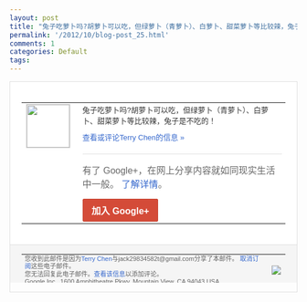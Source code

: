```yaml
---
layout: post
title: "兔子吃萝卜吗?胡萝卜可以吃，但绿萝卜（青萝卜）、白萝卜、甜菜萝卜等比较辣，兔子是不..."
permalink: '/2012/10/blog-post_25.html'
comments: 1
categories: Default
tags: 
---
```

<div style="border:solid 1px #dfdfdf;color:#686868;font:13px Arial"><div style="background-color:#fff;padding:20px;"><table cellpadding="0" cellspacing="0"><tr><td style="padding-right:15px;vertical-align:top"><a href="https://plus.google.com/_/notifications/emlink?emrecipient=110200756825219614165&amp;emid=COj-6uLUm7MCFSmXTAodxjMAAA&amp;path=%2F108643996575278738906&amp;dt=1351150747700&amp;uob=8"><img height="75" src="https://lh3.googleusercontent.com/-KKRGTyJ5Bl0/AAAAAAAAAAI/AAAAAAAAEEY/jllxqER5dCk/s75-c-k-a/photo.jpg" style="border:solid 1px #cccccc;" width="75"/></a></td><td style="width:578px;color:#333;font:13px Arial;vertical-align:top"><div style="padding-bottom:10px">兔子吃萝卜吗?胡萝卜可以吃，但绿萝卜（青<wbr/>萝卜）、白萝卜、甜菜萝卜等比较辣，兔子是<wbr/>不吃的！</div><a href="https://plus.google.com/_/notifications/emlink?emrecipient=110200756825219614165&amp;emid=COj-6uLUm7MCFSmXTAodxjMAAA&amp;path=%2F108643996575278738906%2Fposts%2Fc9hXsDeHjBL%3Fgpinv%3DAMIXal8nvNHXNPTEhjVM_w-ZsIsULwW6g-5pV_B6QxAxM-nj345VCtPAWhqZIQnJ5GqH6_z3dhQTxWbvJNk_V0Gn8uaiuM2peZ-_4-tgeHICIt7mvVAma5M&amp;dt=1351150747700&amp;uob=8" style="color:#3366CC;text-decoration:none">查看或评论Terry Chen的信息 »</a><div style="margin-top:20px;border-top:solid 1px #dfdfdf"><div style="padding:15px 0;color:#686868;font:16px Arial">有了 Google+，在网上分享内容就如同现实生活中一般。 <a href="http://www.google.com/+/learnmore/" style="color:#3366CC;text-decoration:none">了解详情</a>。</div><a href="https://plus.google.com/_/notifications/emlink?emrecipient=110200756825219614165&amp;emid=COj-6uLUm7MCFSmXTAodxjMAAA&amp;path=%2F%3Fgpinv%3DAMIXal8nvNHXNPTEhjVM_w-ZsIsULwW6g-5pV_B6QxAxM-nj345VCtPAWhqZIQnJ5GqH6_z3dhQTxWbvJNk_V0Gn8uaiuM2peZ-_4-tgeHICIt7mvVAma5M&amp;dt=1351150747700&amp;uob=8" style="display:inline-block;padding:7px 15px;background-color:#d44b38; color:#fff;font-size:16px; font-weight:bold;border-radius:2px;-webkit-border-radius:2px; -moz-border-radius:2px;border:solid 1px #c43b28; white-space:nowrap;text-decoration:none">加入 Google+</a></div></td></tr></table></div><div style="border-top:solid 1px #dfdfdf;padding:0 20px; background-color:#f5f5f5"><table cellpadding="0" cellspacing="0" style="height:50px"><tbody><tr><td style="vertical-align:middle;width:100%; color:#636363;font:11px Arial; line-height:120%">您收到此邮件是因为<a href="https://plus.google.com/_/notifications/emlink?emrecipient=110200756825219614165&amp;emid=COj-6uLUm7MCFSmXTAodxjMAAA&amp;path=%2F108643996575278738906%3Fgpinv%3DAMIXal8nvNHXNPTEhjVM_w-ZsIsULwW6g-5pV_B6QxAxM-nj345VCtPAWhqZIQnJ5GqH6_z3dhQTxWbvJNk_V0Gn8uaiuM2peZ-_4-tgeHICIt7mvVAma5M&amp;dt=1351150747700&amp;uob=8" style="color:#3366CC;text-decoration:none">Terry Chen</a>与jack29834582t@gmail.com分享了本邮件。 <a href="https://plus.google.com/_/notifications/emlink?emrecipient=110200756825219614165&amp;emid=COj-6uLUm7MCFSmXTAodxjMAAA&amp;path=%2F_%2Fnonplus%2Femailsettings%3Fgpinv%3DAMIXal8nvNHXNPTEhjVM_w-ZsIsULwW6g-5pV_B6QxAxM-nj345VCtPAWhqZIQnJ5GqH6_z3dhQTxWbvJNk_V0Gn8uaiuM2peZ-_4-tgeHICIt7mvVAma5M%26est%3DADH5u8VvrcuBF5GGLQlkBOQfAZ6NFhtD4XWHD8fHVUyUNKXW16bz5omaRbCWM996vgHC4qjTUFKI5vNAQ3qulfNzHwy61Y9szRmZiD8RcpUoRQKHDXq6lVPZOxKBZjA4WkywXXid52r9DMi7UFBPafo6An1Bo-XUWA&amp;dt=1351150747700&amp;uob=8" style="color:#3366CC;text-decoration:none">取消订阅</a>这些电子邮件。<br/>您无法回复此电子邮件。<a href="https://plus.google.com/_/notifications/emlink?emrecipient=110200756825219614165&amp;emid=COj-6uLUm7MCFSmXTAodxjMAAA&amp;path=%2F108643996575278738906%2Fposts%2Fc9hXsDeHjBL%3Fgpinv%3DAMIXal8nvNHXNPTEhjVM_w-ZsIsULwW6g-5pV_B6QxAxM-nj345VCtPAWhqZIQnJ5GqH6_z3dhQTxWbvJNk_V0Gn8uaiuM2peZ-_4-tgeHICIt7mvVAma5M&amp;dt=1351150747700&amp;uob=8" style="color:#3366CC;text-decoration:none">查看该信息</a>以添加评论。<br/>Google Inc., 1600 Amphitheatre Pkwy, Mountain View, CA 94043 USA<br/></td><td><img src="https://ssl.gstatic.com/s2/oz/images/notifications/logo/google-plus-6617a72bb36cc548861652780c9e6ff1.png"/></td></tr></tbody></table></div></div>